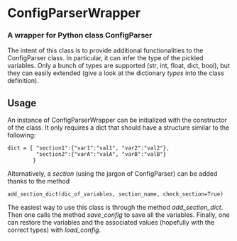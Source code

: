 # ConfigParserWrapper
### A wrapper for Python class ConfigParser


The intent of this class is to provide additional functionalities to the ConfigParser
class. In particular, it can infer the type of the pickled variables.
Only a bunch of types are supported (str, int, float, dict, bool), but they can easily
extended (give a look at the dictionary *types* into the class definition).

## Usage

An instance of ConfigParserWrapper can be initialized with the constructor of the class. It only requires a dict that should have a structure similar to the following:
```
dict = { "section1":{"var1":"val1", "var2":"val2"},
         "section2":{"varA":"valA", "varB":"valB"}
        }
```
Alternatively, a *section* (using the jargon of ConfigParser) can be added thanks to the method 
```
add_section_dict(dic_of_variables, section_name, check_section=True)
```

The easiest way to use this class is through the method *add_section_dict*. Then one calls the method *save_config* to save all the variables. Finally, one can restore the variables and the associated values (hopefully with the correct types) with *load_config*.









